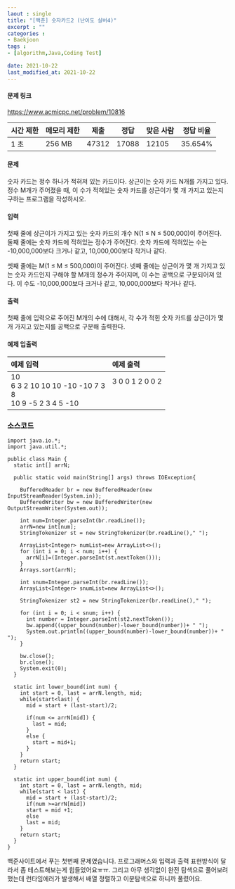 ```yaml
---
laout : single
title: "[백준] 숫자카드2 (난이도 실버4)"
excerpt : ""
categories :
- Baekjoon
tags :
- [algorithm,Java,Coding Test]

date: 2021-10-22
last_modified_at: 2021-10-22
---
```

<h4>문제 링크</h4>

https://www.acmicpc.net/problem/10816

|시간 제한|	메모리 제한	|제출	|정답	|맞은 사람	|정답 비율|
|---|---|---|---|---|---|
|1 초|	256 MB|	47312	|17088	|12105	|35.654%|

<h4>문제</h4>

숫자 카드는 정수 하나가 적혀져 있는 카드이다. 상근이는 숫자 카드 N개를 가지고 있다. 정수 M개가 주어졌을 때, 이 수가 적혀있는 숫자 카드를 상근이가 몇 개 가지고 있는지 구하는 프로그램을 작성하시오.

<h4>입력</h4>

첫째 줄에 상근이가 가지고 있는 숫자 카드의 개수 N(1 ≤ N ≤ 500,000)이 주어진다. 둘째 줄에는 숫자 카드에 적혀있는 정수가 주어진다. 숫자 카드에 적혀있는 수는 -10,000,000보다 크거나 같고, 10,000,000보다 작거나 같다.

셋째 줄에는 M(1 ≤ M ≤ 500,000)이 주어진다. 넷째 줄에는 상근이가 몇 개 가지고 있는 숫자 카드인지 구해야 할 M개의 정수가 주어지며, 이 수는 공백으로 구분되어져 있다. 이 수도 -10,000,000보다 크거나 같고, 10,000,000보다 작거나 같다.

<h4>출력</h4>

첫째 줄에 입력으로 주어진 M개의 수에 대해서, 각 수가 적힌 숫자 카드를 상근이가 몇 개 가지고 있는지를 공백으로 구분해 출력한다.

<h4>예제 입출력</h4>

| 예제 입력 | 예제 출력 |
| :------------- | :------------- |
| 10<br />6 3 2 10 10 10 -10 -10 7 3<br />8<br />10 9 -5 2 3 4 5 -10       | 3 0 0 1 2 0 0 2     <br /><br /><br />  |



<h3>소스코드</h3>

```
import java.io.*;
import java.util.*;

public class Main {
  static int[] arrN;

  public static void main(String[] args) throws IOException{

    BufferedReader br = new BufferedReader(new InputStreamReader(System.in));
    BufferedWriter bw = new BufferedWriter(new OutputStreamWriter(System.out));

    int num=Integer.parseInt(br.readLine());
    arrN=new int[num];
    StringTokenizer st = new StringTokenizer(br.readLine()," ");

    ArrayList<Integer> numList=new ArrayList<>();
    for (int i = 0; i < num; i++) {
      arrN[i]=(Integer.parseInt(st.nextToken()));
    }
    Arrays.sort(arrN);

    int snum=Integer.parseInt(br.readLine());
    ArrayList<Integer> snumList=new ArrayList<>();

    StringTokenizer st2 = new StringTokenizer(br.readLine()," ");

    for (int i = 0; i < snum; i++) {
      int number = Integer.parseInt(st2.nextToken());
      bw.append((upper_bound(number)-lower_bound(number))+ " ");
      System.out.println((upper_bound(number)-lower_bound(number))+ " ");
    }

    bw.close();
    br.close();
    System.exit(0);			
  }

  static int lower_bound(int num) {
    int start = 0, last = arrN.length, mid;
    while(start<last) {
      mid = start + (last-start)/2;

      if(num <= arrN[mid]) {
        last = mid;
      }
      else {
        start = mid+1;
      }
    }
    return start;
  }

  static int upper_bound(int num) {
    int start = 0, last = arrN.length, mid;
    while(start < last) {
      mid = start + (last-start)/2;
      if(num >=arrN[mid])
      start = mid +1;
      else
      last = mid;
    }
    return start;
  }
}
```

백준사이트에서 푸는 첫번째 문제였습니다. 프로그래머스와 입력과 출력 표현방식이 달라서 좀 테스트해보는게 힘들었어요ㅠㅠ. 그리고 아무 생각없이 완전 탐색으로 풀어보려했는데 런타임에러가 발생해서 배열 정렬하고 이분탐색으로 하니까 풀렸어요.
